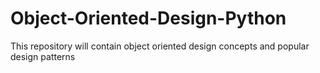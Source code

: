 # Object-Oriented-Design-Python
This repository will contain object oriented design concepts and popular design patterns
